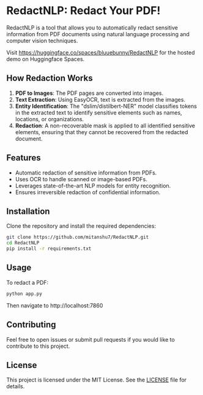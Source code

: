 # RedactNLP: Redact Your PDF!

RedactNLP is a tool that allows you to automatically redact sensitive information from PDF documents using natural language processing and computer vision techniques.  

Visit https://huggingface.co/spaces/bluuebunny/RedactNLP for the hosted demo on Huggingface Spaces.

## How Redaction Works

1. **PDF to Images**: The PDF pages are converted into images.
2. **Text Extraction**: Using EasyOCR, text is extracted from the images.
3. **Entity Identification**: The "dslim/distilbert-NER" model classifies tokens in the extracted text to identify sensitive elements such as names, locations, or organizations.
4. **Redaction**: A non-recoverable mask is applied to all identified sensitive elements, ensuring that they cannot be recovered from the redacted document.

## Features

- Automatic redaction of sensitive information from PDFs.
- Uses OCR to handle scanned or image-based PDFs.
- Leverages state-of-the-art NLP models for entity recognition.
- Ensures irreversible redaction of confidential information.

## Installation

Clone the repository and install the required dependencies:

```bash
git clone https://github.com/mitanshu7/RedactNLP.git
cd RedactNLP
pip install -r requirements.txt
```

## Usage

To redact a PDF:

```bash
python app.py
```
Then navigate to http://localhost:7860

## Contributing

Feel free to open issues or submit pull requests if you would like to contribute to this project.

## License

This project is licensed under the MIT License. See the [LICENSE](LICENSE) file for details.
